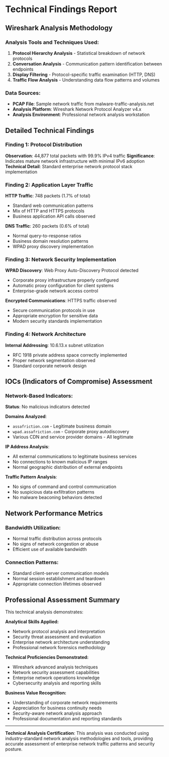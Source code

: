 # Technical Findings Report

## Wireshark Analysis Methodology

### Analysis Tools and Techniques Used:
1. **Protocol Hierarchy Analysis** - Statistical breakdown of network protocols
2. **Conversation Analysis** - Communication pattern identification between endpoints
3. **Display Filtering** - Protocol-specific traffic examination (HTTP, DNS)
4. **Traffic Flow Analysis** - Understanding data flow patterns and volumes

### Data Sources:
- **PCAP File**: Sample network traffic from malware-traffic-analysis.net
- **Analysis Platform**: Wireshark Network Protocol Analyzer v4.x
- **Analysis Environment**: Professional network analysis workstation

## Detailed Technical Findings

### Finding 1: Protocol Distribution
**Observation**: 44,877 total packets with 99.9% IPv4 traffic
**Significance**: Indicates mature network infrastructure with minimal IPv6 adoption
**Technical Detail**: Standard enterprise network protocol stack implementation

### Finding 2: Application Layer Traffic
**HTTP Traffic**: 748 packets (1.7% of total)
- Standard web communication patterns
- Mix of HTTP and HTTPS protocols
- Business application API calls observed

**DNS Traffic**: 260 packets (0.6% of total)
- Normal query-to-response ratios
- Business domain resolution patterns
- WPAD proxy discovery implementation

### Finding 3: Network Security Implementation
**WPAD Discovery**: Web Proxy Auto-Discovery Protocol detected
- Corporate proxy infrastructure properly configured
- Automatic proxy configuration for client systems
- Enterprise-grade network access control

**Encrypted Communications**: HTTPS traffic observed
- Secure communication protocols in use
- Appropriate encryption for sensitive data
- Modern security standards implementation

### Finding 4: Network Architecture
**Internal Addressing**: 10.6.13.x subnet utilization
- RFC 1918 private address space correctly implemented
- Proper network segmentation observed
- Standard corporate network design

## IOCs (Indicators of Compromise) Assessment

### Network-Based Indicators:
**Status**: No malicious indicators detected

**Domains Analyzed**:
- `assafriction.com` - Legitimate business domain
- `wpad.assafriction.com` - Corporate proxy autodiscovery
- Various CDN and service provider domains - All legitimate

**IP Address Analysis**:
- All external communications to legitimate business services
- No connections to known malicious IP ranges
- Normal geographic distribution of external endpoints

**Traffic Pattern Analysis**:
- No signs of command and control communication
- No suspicious data exfiltration patterns
- No malware beaconing behaviors detected

## Network Performance Metrics

### Bandwidth Utilization:
- Normal traffic distribution across protocols
- No signs of network congestion or abuse
- Efficient use of available bandwidth

### Connection Patterns:
- Standard client-server communication models
- Normal session establishment and teardown
- Appropriate connection lifetimes observed

## Professional Assessment Summary

This technical analysis demonstrates:

**Analytical Skills Applied:**
- Network protocol analysis and interpretation
- Security threat assessment and evaluation
- Enterprise network architecture understanding
- Professional network forensics methodology

**Technical Proficiencies Demonstrated:**
- Wireshark advanced analysis techniques
- Network security assessment capabilities
- Enterprise network operations knowledge
- Cybersecurity analysis and reporting skills

**Business Value Recognition:**
- Understanding of corporate network requirements
- Appreciation for business continuity needs
- Security-aware network analysis approach
- Professional documentation and reporting standards

---
**Technical Analysis Certification**: This analysis was conducted using industry-standard network analysis methodologies and tools, providing accurate assessment of enterprise network traffic patterns and security posture.
